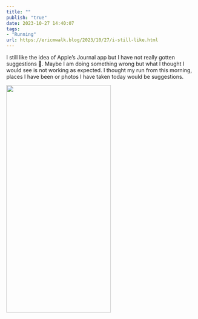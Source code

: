 ```yaml
---
title: ""
publish: "true"
date: 2023-10-27 14:40:07
tags:
- "Running"
url: https://ericmwalk.blog/2023/10/27/i-still-like.html
---
```

I still like the idea of Apple’s Journal app but I have not really gotten suggestions 🤔. Maybe I am doing something wrong but what I thought I would see is not working as expected. I thought my run from this morning, places I have been or photos I have taken today would be suggestions.



<img src="uploads/2023/084cf8f782.png" width="276" height="600" alt="">